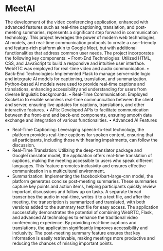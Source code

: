 # MeetAI
The development of the video conferencing application, enhanced with advanced features such as real-time captioning, translation, and post-meeting summaries, represents a significant step forward in communication technology. This project leverages the power of modern web technologies, AI models, and real-time communication protocols to create a user-friendly and feature-rich platform akin to Google Meet, but with additional functionalities that address common user needs.
The project incorporates the following key components:
•	Front-End Technologies: Utilized HTML, CSS, and JavaScript to build a responsive and intuitive user interface. WebRTC was employed for real-time video and audio communication.
•	Back-End Technologies: Implemented Flask to manage server-side logic and integrate AI models for captioning, translation, and summarization. Python-based AI models were used to provide real-time captions and translations, enhancing accessibility and understanding for users from diverse linguistic backgrounds.
•	Real-Time Communication: Employed Socket.io to enable seamless real-time communication between the client and server, ensuring live updates for captions, translations, and other interactive features.
•	APIs: Developed APIs to facilitate communication between the front-end and back-end components, ensuring smooth data exchange and integration of various functionalities.
•	Advanced AI Features
-	Real-Time Captioning: Leveraging speech-to-text technology, the platform provides real-time captions for spoken content, ensuring that all participants, including those with hearing impairments, can follow the discussion.
-	Real-Time Translation: Utilizing the deep-translator package and GoogleTranslator model, the application offers real-time translation of captions, making the meeting accessible to users who speak different languages. This feature promotes inclusivity and ensures effective communication in a multicultural environment.
-	Summarization: Implementing the facebook/bart-large-cnn model, the platform generates concise post-meeting summaries. These summaries capture key points and action items, helping participants quickly review important discussions and follow up on tasks. A separate thread transcribes the audio in real-time, writes it to a text file, and after the meeting, the transcription is summarized and translated, with both versions added to the summary text file for easy access.
The application successfully demonstrates the potential of combining WebRTC, Flask, and advanced AI technologies to enhance the traditional video conferencing experience. By providing real-time captions and translations, the application significantly improves accessibility and inclusivity. The post-meeting summary feature ensures that key information is easily retrievable, making meetings more productive and reducing the chances of missing important points.
